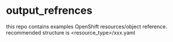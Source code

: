 # output_refrences
this repo contains examples OpenShift resources/object reference.
recommended structure is <resource_type>/xxx.yaml
